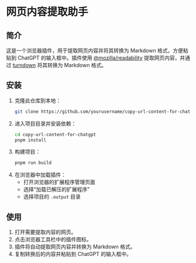 # 网页内容提取助手

## 简介
这是一个浏览器插件，用于提取网页内容并将其转换为 Markdown 格式，方便粘贴到 ChatGPT 的输入框中。插件使用 [@mozilla/readability](https://github.com/mozilla/readability) 提取网页内容，并通过 [turndown](https://github.com/mixmark-io/turndown) 将其转换为 Markdown 格式。

## 安装
1. 克隆此仓库到本地：
   ```bash
   git clone https://github.com/yourusername/copy-url-content-for-chatgpt.git
   ```
2. 进入项目目录并安装依赖：
   ```bash
   cd copy-url-content-for-chatgpt
   pnpm install
   ```
3. 构建项目：
   ```bash
   pnpm run build
   ```
4. 在浏览器中加载插件：
   - 打开浏览器的扩展程序管理页面
   - 选择“加载已解压的扩展程序”
   - 选择项目的 `.output` 目录

## 使用
1. 打开需要提取内容的网页。
2. 点击浏览器工具栏中的插件图标。
3. 插件将自动提取网页内容并转换为 Markdown 格式。
4. 复制转换后的内容并粘贴到 ChatGPT 的输入框中。
